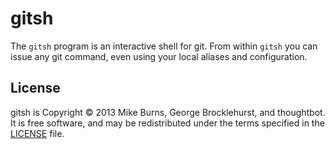# gitsh

The `gitsh` program is an interactive shell for git. From within `gitsh` you can
issue any git command, even using your local aliases and configuration.

## License

gitsh is Copyright © 2013 Mike Burns, George Brocklehurst, and thoughtbot. It is
free software, and may be redistributed under the terms specified in the
[LICENSE](https://github.com/thoughtbot/gitsh/blob/master/LICENSE) file.
